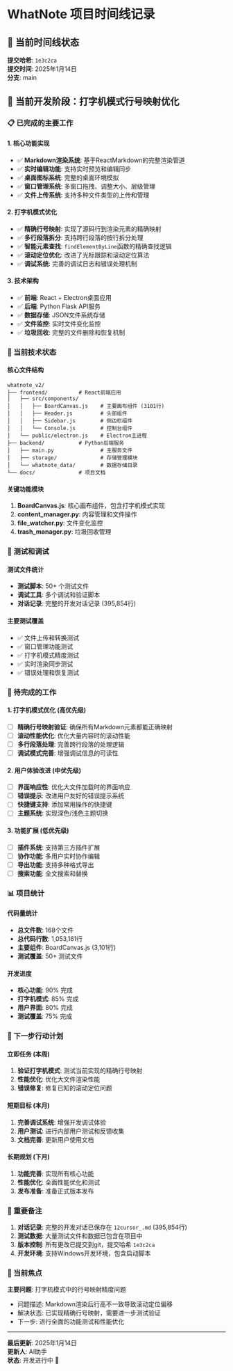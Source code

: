 # WhatNote 项目时间线记录

## 📅 当前时间线状态
**提交哈希**: `1e3c2ca`  
**提交时间**: 2025年1月14日  
**分支**: main  

## 🎯 当前开发阶段：打字机模式行号映射优化

### 📋 已完成的主要工作

#### 1. 核心功能实现
- ✅ **Markdown渲染系统**: 基于ReactMarkdown的完整渲染管道
- ✅ **实时编辑功能**: 支持实时预览和编辑同步
- ✅ **桌面图标系统**: 完整的桌面环境模拟
- ✅ **窗口管理系统**: 多窗口拖拽、调整大小、层级管理
- ✅ **文件上传系统**: 支持多种文件类型的上传和管理

#### 2. 打字机模式优化
- ✅ **精确行号映射**: 实现了源码行到渲染元素的精确映射
- ✅ **多行段落拆分**: 支持跨行段落的按行拆分处理
- ✅ **智能元素查找**: `findElementByLine`函数的精确查找逻辑
- ✅ **滚动定位优化**: 改进了光标跟踪和滚动定位算法
- ✅ **调试系统**: 完善的调试日志和错误处理机制

#### 3. 技术架构
- ✅ **前端**: React + Electron桌面应用
- ✅ **后端**: Python Flask API服务
- ✅ **数据存储**: JSON文件系统存储
- ✅ **文件监控**: 实时文件变化监控
- ✅ **垃圾回收**: 完整的文件删除和恢复机制

### 🔧 当前技术状态

#### 核心文件结构
```
whatnote_v2/
├── frontend/          # React前端应用
│   ├── src/components/
│   │   ├── BoardCanvas.js    # 主要画布组件 (3101行)
│   │   ├── Header.js         # 头部组件
│   │   ├── Sidebar.js        # 侧边栏组件
│   │   └── Console.js        # 控制台组件
│   └── public/electron.js    # Electron主进程
├── backend/           # Python后端服务
│   ├── main.py               # 主服务文件
│   ├── storage/              # 存储管理模块
│   └── whatnote_data/        # 数据存储目录
└── docs/              # 项目文档
```

#### 关键功能模块
1. **BoardCanvas.js**: 核心画布组件，包含打字机模式实现
2. **content_manager.py**: 内容管理和文件操作
3. **file_watcher.py**: 文件变化监控
4. **trash_manager.py**: 垃圾回收管理

### 🧪 测试和调试

#### 测试文件统计
- **测试脚本**: 50+ 个测试文件
- **调试工具**: 多个调试和验证脚本
- **对话记录**: 完整的开发对话记录 (395,854行)

#### 主要测试覆盖
- ✅ 文件上传和转换测试
- ✅ 窗口管理功能测试
- ✅ 打字机模式精度测试
- ✅ 实时渲染同步测试
- ✅ 错误处理和恢复测试

### 🚧 待完成的工作

#### 1. 打字机模式优化 (高优先级)
- [ ] **精确行号映射验证**: 确保所有Markdown元素都能正确映射
- [ ] **滚动性能优化**: 优化大量内容时的滚动性能
- [ ] **多行段落处理**: 完善跨行段落的处理逻辑
- [ ] **调试模式完善**: 增强调试信息的可读性

#### 2. 用户体验改进 (中优先级)
- [ ] **界面响应性**: 优化大文件加载时的界面响应
- [ ] **错误提示**: 改进用户友好的错误提示系统
- [ ] **快捷键支持**: 添加常用操作的快捷键
- [ ] **主题系统**: 实现深色/浅色主题切换

#### 3. 功能扩展 (低优先级)
- [ ] **插件系统**: 支持第三方插件扩展
- [ ] **协作功能**: 多用户实时协作编辑
- [ ] **导出功能**: 支持多种格式导出
- [ ] **搜索功能**: 全文搜索和替换

### 📊 项目统计

#### 代码量统计
- **总文件数**: 168个文件
- **总代码行数**: 1,053,161行
- **主要组件**: BoardCanvas.js (3,101行)
- **测试覆盖**: 50+ 测试文件

#### 开发进度
- **核心功能**: 90% 完成
- **打字机模式**: 85% 完成
- **用户界面**: 80% 完成
- **测试覆盖**: 75% 完成

### 🔄 下一步行动计划

#### 立即任务 (本周)
1. **验证打字机模式**: 测试当前实现的精确行号映射
2. **性能优化**: 优化大文件渲染性能
3. **错误修复**: 修复已知的滚动定位问题

#### 短期目标 (本月)
1. **完善调试系统**: 增强开发调试体验
2. **用户测试**: 进行内部用户测试和反馈收集
3. **文档完善**: 更新用户使用文档

#### 长期规划 (下月)
1. **功能完善**: 实现所有核心功能
2. **性能优化**: 全面性能优化和测试
3. **发布准备**: 准备正式版本发布

### 📝 重要备注

1. **对话记录**: 完整的开发对话已保存在 `12cursor_.md` (395,854行)
2. **测试数据**: 大量测试文件和数据已包含在项目中
3. **版本控制**: 所有更改已提交到git，提交哈希 `1e3c2ca`
4. **开发环境**: 支持Windows开发环境，包含启动脚本

### 🎯 当前焦点

**主要问题**: 打字机模式中的行号映射精度问题
- 问题描述: Markdown渲染后行高不一致导致滚动定位偏移
- 解决状态: 已实现精确行号映射，需要进一步测试验证
- 下一步: 进行全面的功能测试和性能优化

---

**最后更新**: 2025年1月14日  
**更新人**: AI助手  
**状态**: 开发进行中 🚀

